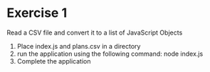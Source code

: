# Exercise 1

Read a CSV file and convert it to a list of JavaScript Objects

1. Place index.js and plans.csv in a directory
2. run the application using the following command:
    node index.js
3. Complete the application

